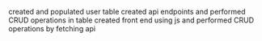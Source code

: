 created and populated user table 
created api endpoints and performed CRUD operations in table
created front end using js and performed CRUD operations by fetching api
